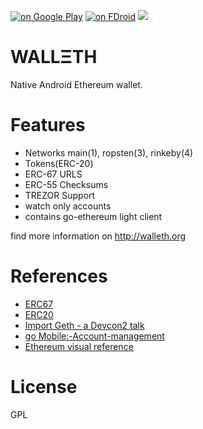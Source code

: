 [![on Google Play](http://ligi.de/img/play_badge.png)](https://play.google.com/store/apps/details?id=org.walleth)
[![on FDroid](http://ligi.de/img/fdroid_badge.png)](https://f-droid.org/repository/browse/?fdid=org.walleth)
![](https://github.com/ligi/walleth/blob/master/assets/1024x500.png)

WALLΞTH
=======

Native Android Ethereum wallet.

Features
========

 - Networks main(1), ropsten(3), rinkeby(4)
 - Tokens(ERC-20)
 - ERC-67 URLS
 - ERC-55 Checksums 
 - TREZOR Support
 - watch only accounts 
 - contains go-ethereum light client

find more information on http://walleth.org

References
==========

* [ERC67](https://github.com/ethereum/EIPs/issues/67)
* [ERC20](https://github.com/ethereum/EIPs/issues/20)
* [Import Geth - a Devcon2 talk](https://ethereum.karalabe.com/talks/2016-devcon.html#1)
* [go Mobile:-Account-management](https://github.com/ethereum/go-ethereum/wiki/Mobile:-Account-management)
* [Ethereum visual reference](https://www.ethereum.org/images/logos/Ethereum_Visual_Identity_1.0.0.pdf)

License
=======

GPL

